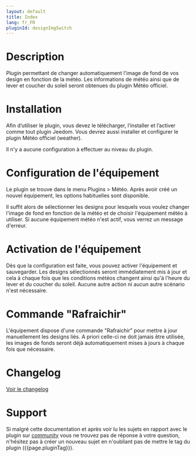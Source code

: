 ```yaml
---
layout: default
title: Index
lang: fr_FR
pluginId: designImgSwitch
---
```


# Description

Plugin permettant de changer automatiquement l'image de fond de vos design en fonction de la météo.
Les informations de météo ainsi que de lever et coucher du soleil seront obtenues du plugin Météo officiel.

# Installation

Afin d’utiliser le plugin, vous devez le télécharger, l’installer et l’activer comme tout plugin Jeedom.
Vous devrez aussi installer et configurer le plugin Météo officiel (weather).

Il n'y a aucune configuration à effectuer au niveau du plugin.

# Configuration de l'équipement

Le plugin se trouve dans le menu Plugins > Météo.
Après avoir créé un nouvel équipement, les options habituelles sont disponible.

Il suffit alors de sélectionner les designs pour lesquels vous voulez changer l'image de fond en fonction de la météo et de choisir l'équipement météo à utiliser.
Si aucune équipement météo n'est actif, vous verrez un message d'erreur.

# Activation de l'équipement

Dès que la configuration est faite, vous pouvez activer l'équipement et sauvegarder.
Les designs sélectionnés seront immédiatement mis à jour et cela à chaque fois que les conditions météos changent ainsi qu'à l'heure du lever et du coucher du soleil.
Aucune autre action ni aucun autre scénario n'est nécessaire.

# Commande "Rafraichir"

L'équipement dispose d'une commande "Rafraichir" pour mettre à jour manuellement les designs liés.
A priori celle-ci ne doit jamais être utilisée, les images de fonds seront déjà automatiquement mises à jours à chaque fois que nécessaire.

# Changelog

[Voir le changelog](./changelog)

# Support

Si malgré cette documentation et après voir lu les sujets en rapport avec le plugin sur [community]({{site.forum}}/{{page.pluginTag}}) vous ne trouvez pas de réponse à votre question, n'hésitez pas à créer un nouveau sujet en n'oubliant pas de mettre le tag du plugin ({{page.pluginTag}}).
